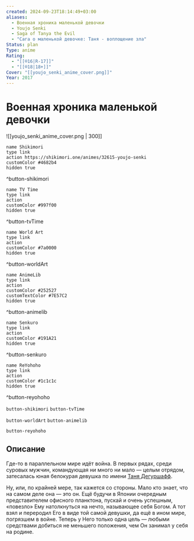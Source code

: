 ```yaml
---
created: 2024-09-23T18:14:49+03:00
aliases:
  - Военная хроника маленькой девочки
  - Youjo Senki
  - Saga of Tanya the Evil
  - "Сага о маленькой девочке: Таня - воплощение зла"
Status: plan
Type: anime
Rating:
  - "[[®️16|R-17]]"
  - "[[®️18|18+]]"
Cover: "[[youjo_senki_anime_cover.png]]"
Year: 2017
---
```


# Военная хроника маленькой девочки

![[youjo_senki_anime_cover.png | 300]]

```button
name Shikimori
type link
action https://shikimori.one/animes/32615-youjo-senki
customColor #4682b4
hidden true
```
^button-shikimori

```button
name TV Time
type link
action 
customColor #997f00
hidden true
```
^button-tvTime

```button
name World Art
type link
action 
customColor #7a0000
hidden true
```
^button-worldArt

```button
name AnimeLib
type link
action 
customColor #252527
customTextColor #7E57C2
hidden true
```
^button-animelib

```button
name Senkuro
type link
action 
customColor #191A21
hidden true
```
^button-senkuro

```button
name ReYohoho
type link
action 
customColor #1c1c1c
hidden true
```
^button-reyohoho



`button-shikimori` `button-tvTime`

`button-worldArt` `button-animelib`

`button-reyohoho`

## Описание

Где-то в параллельном мире идёт война. В первых рядах, среди суровых мужчин, командующая ни много ни мало — целым отрядом, затесалась юная белокурая девушка по имени [Таня Дегуршафф](https://shikimori.one/characters/137825-tanya-degurechaff).

Ну, или, по крайней мере, так кажется со стороны. Мало кто знает, что на самом деле она — это он. Ещё будучи в Японии очередным представителем офисного планктона, пускай и очень успешным, «повезло» Ему натолкнуться на нечто, называющее себя Богом. А тот взял и переродил Его в виде той самой девушки, да ещё в ином мире, погрязшем в войне. Теперь у Него только одна цель — любыми средствами добиться не меньшего положения, чем Он занимал у себя на родине.
